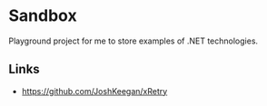 # Sandbox

Playground project for me to store examples of .NET technologies.

## Links

- https://github.com/JoshKeegan/xRetry
